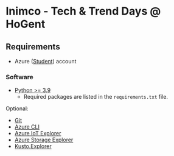 
# Inimco - Tech & Trend Days @ HoGent

## Requirements

- Azure ([Student](https://azure.microsoft.com/nl-nl/free/students/)) account

### Software

- [Python >= 3.9](https://www.python.org/downloads/windows/)
	- Required packages are listed in the `requirements.txt` file.

Optional:

- [Git](https://git-scm.com/downloads)
- [Azure CLI](https://aka.ms/installazurecliwindows)
- [Azure IoT Explorer](https://github.com/Azure/azure-iot-explorer/releases)
- [Azure Storage Explorer](https://github.com/microsoft/AzureStorageExplorer/releases)
- [Kusto.Explorer](https://aka.ms/ke)
